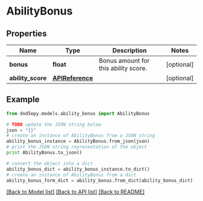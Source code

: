 # AbilityBonus


## Properties
Name | Type | Description | Notes
------------ | ------------- | ------------- | -------------
**bonus** | **float** | Bonus amount for this ability score. | [optional] 
**ability_score** | [**APIReference**](APIReference.md) |  | [optional] 

## Example

```python
from dnd5epy.models.ability_bonus import AbilityBonus

# TODO update the JSON string below
json = "{}"
# create an instance of AbilityBonus from a JSON string
ability_bonus_instance = AbilityBonus.from_json(json)
# print the JSON string representation of the object
print AbilityBonus.to_json()

# convert the object into a dict
ability_bonus_dict = ability_bonus_instance.to_dict()
# create an instance of AbilityBonus from a dict
ability_bonus_form_dict = ability_bonus.from_dict(ability_bonus_dict)
```
[[Back to Model list]](../README.md#documentation-for-models) [[Back to API list]](../README.md#documentation-for-api-endpoints) [[Back to README]](../README.md)


